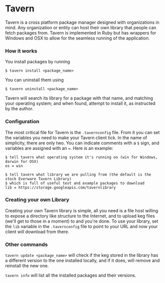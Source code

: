 # Tavern

Tavern is a cross platform package manager designed with organizations in mind. Any organization or entity can host their own library that people can fetch packages from. Tavern is implemented in Ruby but has wrappers for Windows and OSX to allow for the seamless running of the application.

### How it works
You install packages by running

```
$ tavern install <package_name>
```

You can uninstall them using

```
$ tavern uninstall <package_name>
```

Tavern will search its library for a package with that name, and matching your operating system; and when found, attempt to install it, as instructed by the author.

### Configuration

The most critical file for Tavern is the `.tavernconfig` file. From it you can set the variables you need to make your Tavern client tick. In the name of simplicity, there are only two. You can indicate comments with a `$` sign, and variables are assigned with an `=`. Here is an example:

```
$ tell tavern what operating system it's running on (win for Windows, darwin for OSX)
os = win

$ tell tavern what library we are pulling from (the default is the stock Everware Tavern Library)
$ which is full of useful test and example packages to download
lib = https://storage.googleapis.com/tavernlibrary
```

### Creating your own Library
Creating your own Tavern library is simple, all you need is a file host willing to expose a directory like structure to the Internet, and to upload keg files (we'll get to those in a moment) to and you're done. To use your library, set the `lib` variable in the `.tavernconfig` file to point to your URL and now your client will download from there.

### Other commands
`tavern update <package_name>` will check if the keg stored in the library has a different version to the one installed locally, and if it does, will remove and reinstall the new one.

`tavern info` will list all the installed packages and their versions.
